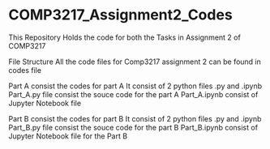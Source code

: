 # COMP3217_Assignment2_Codes
This Repository Holds the code for both the Tasks in Assignment 2 of COMP3217


File Structure 
All the code files for Comp3217 assignment 2 can be found in codes file

Part A 
consist the codes for part A 
It consist of 2 python files .py and .ipynb
Part_A.py file consist the souce code for the part A 
Part_A.ipynb consist of Jupyter Notebook file 

Part B
consist the codes for part B 
It consist of 2 python files .py and .ipynb
Part_B.py file consist the souce code for the part B 
Part_B.ipynb consist of Jupyter Notebook file for the Part B 

